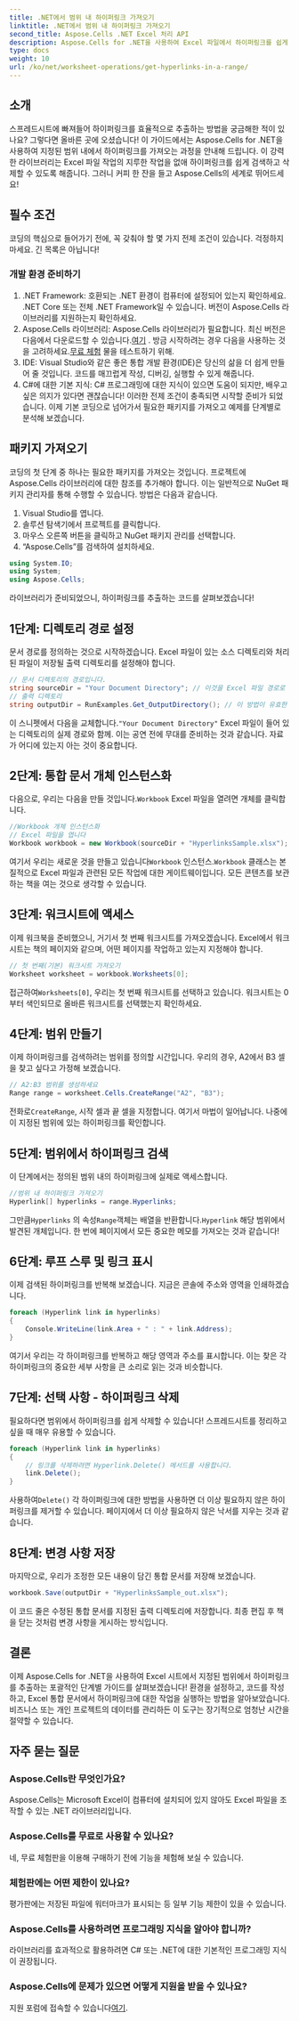 ```yaml
---
title: .NET에서 범위 내 하이퍼링크 가져오기
linktitle: .NET에서 범위 내 하이퍼링크 가져오기
second_title: Aspose.Cells .NET Excel 처리 API
description: Aspose.Cells for .NET을 사용하여 Excel 파일에서 하이퍼링크를 쉽게 추출하고 관리하세요. 단계별 가이드와 코드 예제가 포함되어 있습니다.
type: docs
weight: 10
url: /ko/net/worksheet-operations/get-hyperlinks-in-a-range/
---
```

## 소개
스프레드시트에 빠져들어 하이퍼링크를 효율적으로 추출하는 방법을 궁금해한 적이 있나요? 그렇다면 올바른 곳에 오셨습니다! 이 가이드에서는 Aspose.Cells for .NET을 사용하여 지정된 범위 내에서 하이퍼링크를 가져오는 과정을 안내해 드립니다. 이 강력한 라이브러리는 Excel 파일 작업의 지루한 작업을 없애 하이퍼링크를 쉽게 검색하고 삭제할 수 있도록 해줍니다. 그러니 커피 한 잔을 들고 Aspose.Cells의 세계로 뛰어드세요!
## 필수 조건
코딩의 핵심으로 들어가기 전에, 꼭 갖춰야 할 몇 가지 전제 조건이 있습니다. 걱정하지 마세요. 긴 목록은 아닙니다!
### 개발 환경 준비하기
1. .NET Framework: 호환되는 .NET 환경이 컴퓨터에 설정되어 있는지 확인하세요. .NET Core 또는 전체 .NET Framework일 수 있습니다. 버전이 Aspose.Cells 라이브러리를 지원하는지 확인하세요.
2.  Aspose.Cells 라이브러리: Aspose.Cells 라이브러리가 필요합니다. 최신 버전은 다음에서 다운로드할 수 있습니다.[여기](https://releases.aspose.com/cells/net/) . 방금 시작하려는 경우 다음을 사용하는 것을 고려하세요.[무료 체험](https://releases.aspose.com/) 물을 테스트하기 위해.
3. IDE: Visual Studio와 같은 좋은 통합 개발 환경(IDE)은 당신의 삶을 더 쉽게 만들어 줄 것입니다. 코드를 매끄럽게 작성, 디버깅, 실행할 수 있게 해줍니다.
4. C#에 대한 기본 지식: C# 프로그래밍에 대한 지식이 있으면 도움이 되지만, 배우고 싶은 의지가 있다면 괜찮습니다!
이러한 전제 조건이 충족되면 시작할 준비가 되었습니다. 이제 기본 코딩으로 넘어가서 필요한 패키지를 가져오고 예제를 단계별로 분석해 보겠습니다.
## 패키지 가져오기
코딩의 첫 단계 중 하나는 필요한 패키지를 가져오는 것입니다. 프로젝트에 Aspose.Cells 라이브러리에 대한 참조를 추가해야 합니다. 이는 일반적으로 NuGet 패키지 관리자를 통해 수행할 수 있습니다. 방법은 다음과 같습니다.
1. Visual Studio를 엽니다.
2. 솔루션 탐색기에서 프로젝트를 클릭합니다.
3. 마우스 오른쪽 버튼을 클릭하고 NuGet 패키지 관리를 선택합니다.
4. “Aspose.Cells”를 검색하여 설치하세요.
```csharp
using System.IO;
using System;
using Aspose.Cells;
```
라이브러리가 준비되었으니, 하이퍼링크를 추출하는 코드를 살펴보겠습니다!
## 1단계: 디렉토리 경로 설정
문서 경로를 정의하는 것으로 시작하겠습니다. Excel 파일이 있는 소스 디렉토리와 처리된 파일이 저장될 출력 디렉토리를 설정해야 합니다.
```csharp
// 문서 디렉토리의 경로입니다.
string sourceDir = "Your Document Directory"; // 이것을 Excel 파일 경로로 변경하세요.
// 출력 디렉토리
string outputDir = RunExamples.Get_OutputDirectory(); // 이 방법이 유효한 출력 경로를 제공하는지 확인하세요.
```
 이 스니펫에서 다음을 교체합니다.`"Your Document Directory"` Excel 파일이 들어 있는 디렉토리의 실제 경로와 함께. 이는 공연 전에 무대를 준비하는 것과 같습니다. 자료가 어디에 있는지 아는 것이 중요합니다.
## 2단계: 통합 문서 개체 인스턴스화
 다음으로, 우리는 다음을 만들 것입니다.`Workbook` Excel 파일을 열려면 개체를 클릭합니다.
```csharp
//Workbook 개체 인스턴스화
// Excel 파일을 엽니다
Workbook workbook = new Workbook(sourceDir + "HyperlinksSample.xlsx");
```
 여기서 우리는 새로운 것을 만들고 있습니다`Workbook` 인스턴스.`Workbook` 클래스는 본질적으로 Excel 파일과 관련된 모든 작업에 대한 게이트웨이입니다. 모든 콘텐츠를 보관하는 책을 여는 것으로 생각할 수 있습니다.
## 3단계: 워크시트에 액세스
이제 워크북을 준비했으니, 거기서 첫 번째 워크시트를 가져오겠습니다. Excel에서 워크시트는 책의 페이지와 같으며, 어떤 페이지를 작업하고 있는지 지정해야 합니다.
```csharp
// 첫 번째(기본) 워크시트 가져오기
Worksheet worksheet = workbook.Worksheets[0];
```
 접근하여`Worksheets[0]`, 우리는 첫 번째 워크시트를 선택하고 있습니다. 워크시트는 0부터 색인되므로 올바른 워크시트를 선택했는지 확인하세요.
## 4단계: 범위 만들기
이제 하이퍼링크를 검색하려는 범위를 정의할 시간입니다. 우리의 경우, A2에서 B3 셀을 찾고 싶다고 가정해 보겠습니다.
```csharp
// A2:B3 범위를 생성하세요
Range range = worksheet.Cells.CreateRange("A2", "B3");
```
 전화로`CreateRange`, 시작 셀과 끝 셀을 지정합니다. 여기서 마법이 일어납니다. 나중에 이 지정된 범위에 있는 하이퍼링크를 확인합니다.
## 5단계: 범위에서 하이퍼링크 검색
이 단계에서는 정의된 범위 내의 하이퍼링크에 실제로 액세스합니다.
```csharp
//범위 내 하이퍼링크 가져오기
Hyperlink[] hyperlinks = range.Hyperlinks;
```
 그만큼`Hyperlinks` 의 속성`Range`객체는 배열을 반환합니다.`Hyperlink` 해당 범위에서 발견된 개체입니다. 한 번에 페이지에서 모든 중요한 메모를 가져오는 것과 같습니다!
## 6단계: 루프 스루 및 링크 표시
이제 검색된 하이퍼링크를 반복해 보겠습니다. 지금은 콘솔에 주소와 영역을 인쇄하겠습니다.
```csharp
foreach (Hyperlink link in hyperlinks)
{
    Console.WriteLine(link.Area + " : " + link.Address);
}
```
여기서 우리는 각 하이퍼링크를 반복하고 해당 영역과 주소를 표시합니다. 이는 찾은 각 하이퍼링크의 중요한 세부 사항을 큰 소리로 읽는 것과 비슷합니다. 
## 7단계: 선택 사항 - 하이퍼링크 삭제
필요하다면 범위에서 하이퍼링크를 쉽게 삭제할 수 있습니다! 스프레드시트를 정리하고 싶을 때 매우 유용할 수 있습니다.
```csharp
foreach (Hyperlink link in hyperlinks)
{
    // 링크를 삭제하려면 Hyperlink.Delete() 메서드를 사용합니다.
    link.Delete();
}
```
 사용하여`Delete()` 각 하이퍼링크에 대한 방법을 사용하면 더 이상 필요하지 않은 하이퍼링크를 제거할 수 있습니다. 페이지에서 더 이상 필요하지 않은 낙서를 지우는 것과 같습니다.
## 8단계: 변경 사항 저장
마지막으로, 우리가 조정한 모든 내용이 담긴 통합 문서를 저장해 보겠습니다.
```csharp
workbook.Save(outputDir + "HyperlinksSample_out.xlsx");
```
이 코드 줄은 수정된 통합 문서를 지정된 출력 디렉토리에 저장합니다. 최종 편집 후 책을 닫는 것처럼 변경 사항을 게시하는 방식입니다.
## 결론
이제 Aspose.Cells for .NET을 사용하여 Excel 시트에서 지정된 범위에서 하이퍼링크를 추출하는 포괄적인 단계별 가이드를 살펴보겠습니다! 환경을 설정하고, 코드를 작성하고, Excel 통합 문서에서 하이퍼링크에 대한 작업을 실행하는 방법을 알아보았습니다. 비즈니스 또는 개인 프로젝트의 데이터를 관리하든 이 도구는 장기적으로 엄청난 시간을 절약할 수 있습니다.
## 자주 묻는 질문
### Aspose.Cells란 무엇인가요?
Aspose.Cells는 Microsoft Excel이 컴퓨터에 설치되어 있지 않아도 Excel 파일을 조작할 수 있는 .NET 라이브러리입니다.
### Aspose.Cells를 무료로 사용할 수 있나요?
네, 무료 체험판을 이용해 구매하기 전에 기능을 체험해 보실 수 있습니다.
### 체험판에는 어떤 제한이 있나요?
평가판에는 저장된 파일에 워터마크가 표시되는 등 일부 기능 제한이 있을 수 있습니다.
### Aspose.Cells를 사용하려면 프로그래밍 지식을 알아야 합니까?
라이브러리를 효과적으로 활용하려면 C# 또는 .NET에 대한 기본적인 프로그래밍 지식이 권장됩니다.
### Aspose.Cells에 문제가 있으면 어떻게 지원을 받을 수 있나요?
 지원 포럼에 접속할 수 있습니다[여기](https://forum.aspose.com/c/cells/9).